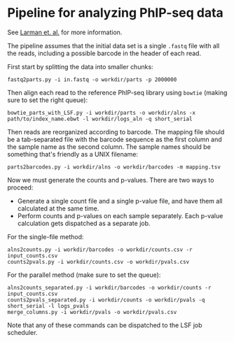 Pipeline for analyzing PhIP-seq data
====================================

See [Larman et. al.][1] for more information.

The pipeline assumes that the initial data set is a single `.fastq` file with
all the reads, including a possible barcode in the header of each read.

First start by splitting the data into smaller chunks:

    fastq2parts.py -i in.fastq -o workdir/parts -p 2000000

Then align each read to the reference PhIP-seq library using `bowtie` (making
sure to set the right queue):

    bowtie_parts_with_LSF.py -i workdir/parts -o workdir/alns -x path/to/index_name.ebwt -l workdir/logs_aln -q short_serial

Then reads are reorganized according to barcode. The mapping file should be a
tab-separated file with the barcode sequence as the first column and the
sample name as the second column. The sample names should be something that's
friendly as a UNIX filename:

    parts2barcodes.py -i workdir/alns -o workdir/barcodes -m mapping.tsv

Now we must generate the counts and p-values.  There are two ways to proceed:

* Generate a single count file and a single p-value file, and have them all
  calculated at the same time.
* Perform counts and p-values on each sample
  separately. Each p-value calculation gets dispatched as a separate job.

For the single-file method:

    alns2counts.py -i workdir/barcodes -o workdir/counts.csv -r input_counts.csv
    counts2pvals.py -i workdir/counts.csv -o workdir/pvals.csv

For the parallel method (make sure to set the queue):

    alns2counts_separated.py -i workdir/barcodes -o workdir/counts -r input_counts.csv
    counts2pvals_separated.py -i workdir/counts -o workdir/pvals -q short_serial -l logs_pvals
    merge_columns.py -i workdir/pvals -o workdir/pvals.csv

Note that any of these commands can be dispatched to the LSF job scheduler.

[1]: http://www.nature.com/nbt/journal/v29/n6/full/nbt.1856.html
